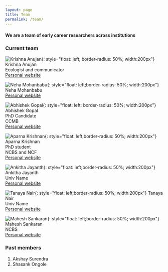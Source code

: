 ```yaml
---
layout: page
title: Team
permalink: /team/
---
```


#### We are a team of early career researchers across institutions

### Current team

![Krishna Anujan](assets/krishna_anujan.jpeg){: style="float: left; border-radius: 50%; width:200px"}
Krishna Anujan\
Ecologist and communicator\
[Personal website](https://krishnaanujan.weebly.com)<br/>  

![Neha Mohanbabu](assets/nmb.jpg){: style="float: left;border-radius: 50%; width:200px"}
Neha Mohanbabu\
[Personal website](https://neha-mohanbabu.weebly.com/)<br/>  

![Abhishek Gopal](assets/abhishek_gopal.jpg){: style="float: left; border-radius: 50%; width:200px"}
Abhishek Gopal\
PhD Candidate\
CCMB\
[Personal website](https://sites.google.com/view/jahnavijoshi/team/phd-students?authuser=0#h.f6hb7mex66e5)<br/>

![Aparna Krishnan](assets/aparna_krishnan.jpg){: style="float: left;border-radius: 50%; width:200px"}
Aparna Krishnan\
PhD student\
NCBS and NCF\
[Personal website]()<br/>

![Ankitha Jayanth](assets/ankitha_jayanth.jpg){: style="float: left;border-radius: 50%; width:200px"}
Ankitha Jayanth\
Univ Name\
[Personal website]()<br/>

![Tanaya Nair](assets/tanaya_nair.jpg){: style="float: left;border-radius: 50%; width:200px"}
Tanaya Nair\
Univ Name\
[Personal website]()<br/>

![Mahesh Sankaran](assets/mahesh_sankaran.jpg){: style="float: left;border-radius: 50%; width:200px"}
Mahesh Sankaran\
NCBS\
[Personal website](https://www.ncbs.res.in/faculty/mahesh)<br/>


### Past members

1. Akshay Surendra
2. Shasank Ongole
